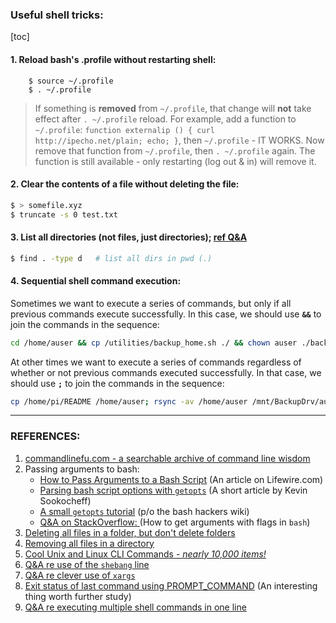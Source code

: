 ### Useful shell tricks:

[toc]

#### 1. Reload bash's .profile without restarting shell:


```
    $ source ~/.profile
    $ . ~/.profile
```

>  If something is **removed** from `~/.profile`, that change will **not** take effect after `. ~/.profile` reload. For example, add a function to `~/.profile`: `function externalip () { curl http://ipecho.net/plain; echo; }`, then `~/.profile` - IT WORKS. Now remove that function from `~/.profile`, then `. ~/.profile` again. The function is still available - only restarting (log out & in) will remove it. 

#### 2. Clear the contents of a file without deleting the file:

```bash
$ > somefile.xyz
$ truncate -s 0 test.txt
```

#### 3. List all directories (not files, just directories); [ref Q&A](https://unix.stackexchange.com/questions/518777/shell-script-to-test-ls-output-for-directories) 

```bash
$ find . -type d   # list all dirs in pwd (.)
```

#### 4. Sequential shell command execution: 
Sometimes we want to execute a series of commands, but only if all previous commands execute successfully. In this case, we should use **`&&`** to join the commands in the sequence: 

```bash
cd /home/auser && cp /utilities/backup_home.sh ./ && chown auser ./backup_home.sh
```
At other times we want to execute a series of commands regardless of whether or not previous commands executed successfully. In that case, we should use **`;`** to join the commands in the sequence:

```bash
cp /home/pi/README /home/auser; rsync -av /home/auser /mnt/BackupDrv/auser_backup/
```






<hr>

### REFERENCES:

1. [commandlinefu.com - a searchable archive of command line wisdom](https://www.commandlinefu.com/commands/browse) 
2. Passing arguments to bash:
   - [How to Pass Arguments to a Bash Script](https://www.lifewire.com/pass-arguments-to-bash-script-2200571) (An article on Lifewire.com) 
   - [Parsing bash script options with `getopts`](https://sookocheff.com/post/bash/parsing-bash-script-arguments-with-shopts/) (A short article by Kevin Sookocheff) 
   - [A small `getopts` tutorial](https://wiki.bash-hackers.org/howto/getopts_tutorial) (p/o the bash hackers wiki) 
   - [Q&A on StackOverflow: ](https://stackoverflow.com/questions/7069682/how-to-get-arguments-with-flags-in-bash) (How to get arguments with flags in `bash`)
3. [Deleting all files in a folder, but don't delete folders](https://superuser.com/questions/52520/delete-all-files-in-a-folder-without-deleting-directories-os-x) 
4. [Removing all files in a directory](https://unix.stackexchange.com/questions/12593/how-to-remove-all-the-files-in-a-directory) 
5. [Cool Unix and Linux CLI Commands - *nearly 10,000 items!*](https://www.scribd.com/doc/232825009/Cool-Unix-CLI) 
6. [Q&A re use of the `shebang` line](https://unix.stackexchange.com/questions/517370/shebang-or-not-shebang) 
7. [Q&A re clever use of `xargs` ](https://unix.stackexchange.com/questions/518186/usage-of-touch-with-pipeline)  
8. [Exit status of last command using PROMPT_COMMAND](https://unix.stackexchange.com/questions/519680/exit-status-of-last-command-using-prompt-command) (An interesting thing worth further study) 
9. [Q&A re executing multiple shell commands in one line]()
